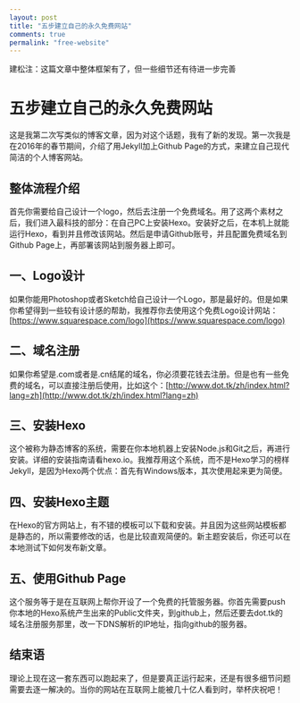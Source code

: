 ```yaml
---
layout: post
title: "五步建立自己的永久免费网站"
comments: true
permalink: "free-website"
---
```

建松注：这篇文章中整体框架有了，但一些细节还有待进一步完善

# 五步建立自己的永久免费网站
这是我第二次写类似的博客文章，因为对这个话题，我有了新的发现。第一次我是在2016年的春节期间，介绍了用Jekyll加上Github Page的方式，来建立自己现代简洁的个人博客网站。

## 整体流程介绍
首先你需要给自己设计一个logo，然后去注册一个免费域名。用了这两个素材之后，我们进入最科技的部分：在自己PC上安装Hexo。安装好之后，在本机上就能运行Hexo，看到并且修改该网站。然后是申请Github账号，并且配置免费域名到Github Page上，再部署该网站到服务器上即可。

## 一、Logo设计
如果你能用Photoshop或者Sketch给自己设计一个Logo，那是最好的。但是如果你希望得到一些较有设计感的帮助，我推荐你去使用这个免费Logo设计网站：[https://www.squarespace.com/logo](https://www.squarespace.com/logo)

## 二、域名注册
如果你希望是.com或者是.cn结尾的域名，你必须要花钱去注册。但是也有一些免费的域名，可以直接注册后使用，比如这个：[http://www.dot.tk/zh/index.html?lang=zh](http://www.dot.tk/zh/index.html?lang=zh)

## 三、安装Hexo
这个被称为静态博客的系统，需要在你本地机器上安装Node.js和Git之后，再进行安装。详细的安装指南请看hexo.io。我推荐用这个系统，而不是Hexo学习的榜样Jekyll，是因为Hexo两个优点：首先有Windows版本，其次使用起来更为简便。

## 四、安装Hexo主题
在Hexo的官方网站上，有不错的模板可以下载和安装。并且因为这些网站模板都是静态的，所以需要修改的话，也是比较直观简便的。新主题安装后，你还可以在本地测试下如何发布新文章。

## 五、使用Github Page
这个服务等于是在互联网上帮你开设了一个免费的托管服务器。你首先需要push你本地的Hexo系统产生出来的Public文件夹，到github上，然后还要去dot.tk的域名注册服务那里，改一下DNS解析的IP地址，指向github的服务器。

## 结束语
理论上现在这一套东西可以跑起来了，但是要真正运行起来，还是有很多细节问题需要去逐一解决的。当你的网站在互联网上能被几十亿人看到时，举杯庆祝吧！


